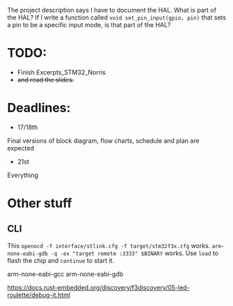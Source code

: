 The project description says I have to document the HAL. What is part of the HAL? If I write a function called `void set_pin_input(gpio, pin)` that sets a pin to be a specific input mode, is that part of the HAL?




# TODO:
- Finish Excerpts_STM32_Norris
- ~~and read the slides.~~

# Deadlines:
- 17/18th

Final versions of block diagram, flow charts, schedule and plan are expected

- 21st

Everything


# Other stuff
## CLI

This `openocd -f interface/stlink.cfg -f target/stm32f3x.cfg` works.
`arm-none-eabi-gdb -q -ex "target remote :3333" $BINARY` works.
Use `load` to flash the chip and `continue` to start it.

arm-none-eabi-gcc
arm-none-eabi-gdb

https://docs.rust-embedded.org/discovery/f3discovery/05-led-roulette/debug-it.html